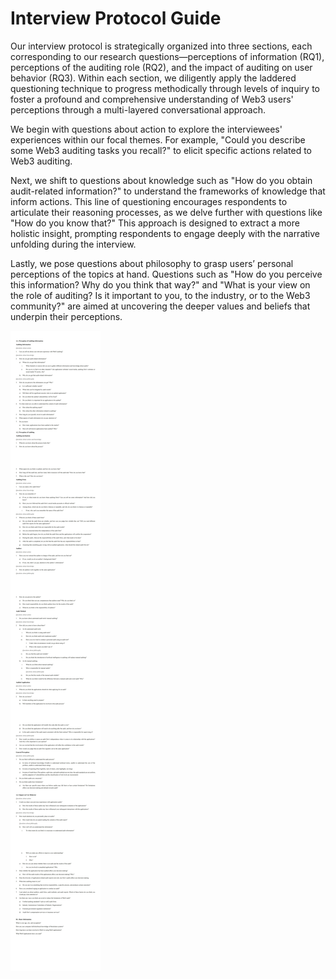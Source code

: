# Interview Protocol Guide

Our interview protocol is strategically organized into three sections, each corresponding to our research questions—perceptions of information (RQ1), perceptions of the auditing role (RQ2), and the impact of auditing on user behavior (RQ3). Within each section, we diligently apply the laddered questioning technique to progress methodically through levels of inquiry to foster a profound and comprehensive understanding of Web3 users' perceptions through a multi-layered conversational approach.

We begin with questions about action to explore the interviewees' experiences within our focal themes. For example, "Could you describe some Web3 auditing tasks you recall?" to elicit specific actions related to Web3 auditing.

Next, we shift to questions about knowledge such as "How do you obtain audit-related information?" to understand the frameworks of knowledge that inform actions. This line of questioning encourages respondents to articulate their reasoning processes, as we delve further with questions like "How do you know that?" This approach is designed to extract a more holistic insight, prompting respondents to engage deeply with the narrative unfolding during the interview.

Lastly, we pose questions about philosophy to grasp users’ personal perceptions of the topics at hand. Questions such as "How do you perceive this information? Why do you think that way?" and "What is your view on the role of auditing? Is it important to you, to the industry, or to the Web3 community?" are aimed at uncovering the deeper values and beliefs that underpin their perceptions.

![Interview Protocol](https://github.com/Anonymousauthor2024/Supplementary-documentation/blob/main/figure/Appendix%20A%20Interview%20Protocol_00.jpg)
